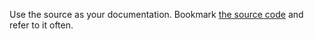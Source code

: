 <script>{
	"title": "Don't Treat jQuery as a Black Box",
	"level": "intermediate",
	"source": "http://jqfundamentals.com/legacy",
	"attribution": [ "jQuery Fundamentals" ]
}</script>

Use the source as your documentation. Bookmark [the source code](http://code.jquery.com/jquery/) and refer to it often.
